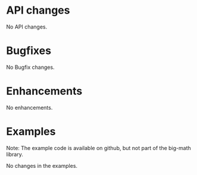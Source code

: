 # API changes

No API changes.


# Bugfixes

No Bugfix changes.


# Enhancements

No enhancements.


# Examples

Note: The example code is available on github, but not part of the big-math library.

No changes in the examples.
